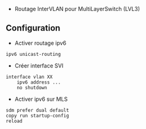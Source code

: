 * Routage InterVLAN pour MultiLayerSwitch (LVL3)

## Configuration 

* Activer routage ipv6
```
ipv6 unicast-routing
```
* Créer interface SVI
```
interface vlan XX
	ipv6 address ...
	no shutdown
```
* Activer ipv6 sur MLS
```
sdm prefer dual default
copy run startup-config
reload
```
